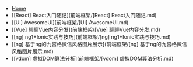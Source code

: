 - [Home](/前端框架/)
- [[React] React入门随记](前端框架/[React] React入门随记.md)
- [[UI] AwesomeUI](前端框架/[UI] AwesomeUI.md)
- [[Vue] 聊聊Vue内容分发](前端框架/[Vue] 聊聊Vue内容分发.md)
- [[ng] ng1+Ionic实践与技巧](前端框架/[ng] ng1+Ionic实践与技巧.md)
- [[ng] 基于ng的九宫格微信风格图片展示](前端框架/[ng] 基于ng的九宫格微信风格图片展示.md)
- [[vdom] 虚拟DOM算法分析](前端框架/[vdom] 虚拟DOM算法分析.md)
